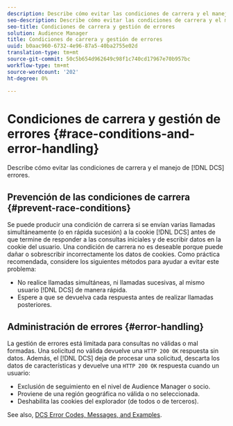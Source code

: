 ```yaml
---
description: Describe cómo evitar las condiciones de carrera y el manejo de errores de DCS.
seo-description: Describe cómo evitar las condiciones de carrera y el manejo de errores de DCS.
seo-title: Condiciones de carrera y gestión de errores
solution: Audience Manager
title: Condiciones de carrera y gestión de errores
uuid: b0aac960-6732-4e96-87a5-40ba2755e02d
translation-type: tm+mt
source-git-commit: 50c5b654d962649c98f1c740cd17967e70b957bc
workflow-type: tm+mt
source-wordcount: '202'
ht-degree: 0%

---
```



# Condiciones de carrera y gestión de errores {#race-conditions-and-error-handling}

Describe cómo evitar las condiciones de carrera y el manejo de [!DNL DCS] errores.

## Prevención de las condiciones de carrera {#prevent-race-conditions}

Se puede producir una condición de carrera si se envían varias llamadas simultáneamente (o en rápida sucesión) a la cookie [!DNL DCS] antes de que termine de responder a las consultas iniciales y de escribir datos en la cookie del usuario. Una condición de carrera no es deseable porque puede dañar o sobrescribir incorrectamente los datos de cookies. Como práctica recomendada, considere los siguientes métodos para ayudar a evitar este problema:

* No realice llamadas simultáneas, ni llamadas sucesivas, al mismo usuario [!DNL DCS] de manera rápida.
* Espere a que se devuelva cada respuesta antes de realizar llamadas posteriores.

## Administración de errores {#error-handling}

La gestión de errores está limitada para consultas no válidas o mal formadas. Una solicitud no válida devuelve una `HTTP 200 OK` respuesta sin datos. Además, el [!DNL DCS] deja de procesar una solicitud, descarta los datos de características y devuelve una `HTTP 200 OK` respuesta cuando un usuario:

* Exclusión de seguimiento en el nivel de Audience Manager o socio.
* Proviene de una región geográfica no válida o no seleccionada.
* Deshabilita las cookies del explorador (de todos o de terceros).

See also, [DCS Error Codes, Messages, and Examples](../../../api/dcs-intro/dcs-api-reference/dcs-error-codes.md).